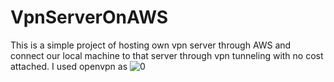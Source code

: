 # VpnServerOnAWS
This is a simple project of hosting own vpn server through AWS and connect our local machine to that server through vpn tunneling with no cost attached. I used openvpn as 
![0](https://github.com/SumitM1shra/VpnServerOnAWS/assets/126559101/db15f6d1-ab5b-444b-9e08-58d886995933)
